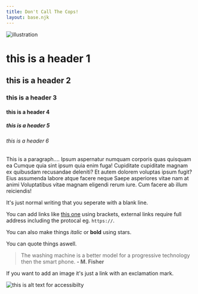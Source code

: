 ```yaml
---
title: Don't Call The Cops!
layout: base.njk
---
```



![illustration](/img/phone.png)

# this is a header 1

## this is a header 2

### this is a header 3

#### this is a header 4

##### this is a header 5

###### this is a header 6

This is a paragraph.... Ipsum aspernatur numquam corporis quas quisquam ea Cumque quia sint ipsum quia enim fuga! Cupiditate cupiditate magnam ex quibusdam recusandae deleniti? Et autem dolorem voluptas ipsum fugit? Eius assumenda labore atque facere neque Saepe asperiores vitae nam at animi Voluptatibus vitae magnam eligendi rerum iure. Cum facere ab illum reiciendis!

It's just normal writing that you seperate with a blank line.

You can add links like [this one](https://www.duckduckgo.com) using brackets, external links require full address including the protocal eg. `https://`.

You can also make things *italic* or **bold** using stars.

You can quote things aswell.

> The washing machine is a better model for a progressive technology then the smart phone. **\- M. Fisher**

If you want to add an image it's just a link with an exclamation mark.

![this is alt text for accessibilty]()